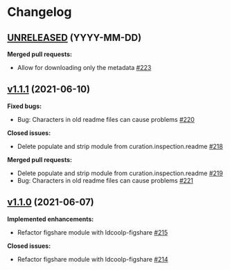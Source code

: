 # Changelog

## [UNRELEASED](https://github.com/UAL-ODIS/LD-Cool-P/tree/HEAD) (YYYY-MM-DD)

**Merged pull requests:**
 - Allow for downloading only the metadata
   [#223](https://github.com/UAL-ODIS/LD-Cool-P/pull/223)


## [v1.1.1](https://github.com/UAL-ODIS/LD-Cool-P/tree/v1.1.1) (2021-06-10)

**Fixed bugs:**
 - Bug: Characters in old readme files can cause problems [#220](http://github.com/UAL-ODIS/LD-Cool-P/issues/220)

**Closed issues:**
 - Delete populate and strip module from curation.inspection.readme [#218](http://github.com/UAL-ODIS/LD-Cool-P/issues/218)

**Merged pull requests:**
 - Delete populate and strip module from curation.inspection.readme [#219](http://github.com/UAL-ODIS/LD-Cool-P/pull/219)
 - Bug: Characters in old readme files can cause problems [#221](http://github.com/UAL-ODIS/LD-Cool-P/pull/221)


## [v1.1.0](https://github.com/UAL-ODIS/LD-Cool-P/tree/v1.1.0) (2021-06-07)

**Implemented enhancements:**
 - Refactor figshare module with ldcoolp-figshare [#215](http://github.com/UAL-ODIS/LD-Cool-P/pull/215)

**Closed issues:**
 - Refactor figshare module with ldcoolp-figshare [#214](http://github.com/UAL-ODIS/LD-Cool-P/issues/214)


<!-- TEMPLATE
## [vXX.YY.ZZ](https://github.com/UAL-ODIS/LD-Cool-P/tree/vXX.YY.ZZ) (YYYY-MM-DD)

**Implemented enhancements:**
 - `______` [#XX](http://github.com/UAL-ODIS/LD-Cool-P/pull/XX)

**Fixed bugs:**
 - `______` [#XX](http://github.com/UAL-ODIS/LD-Cool-P/issues/XX)

**Closed issues:**
 - `______` [#XX](http://github.com/UAL-ODIS/LD-Cool-P/issues/XX)

**Merged pull requests:**
 - `______` [#XX](http://github.com/UAL-ODIS/LD-Cool-P/pull/XX)

-->
